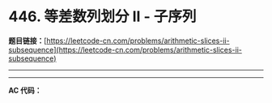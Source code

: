 # 446. 等差数列划分 II - 子序列

**题目链接：**[https://leetcode-cn.com/problems/arithmetic-slices-ii-subsequence](https://leetcode-cn.com/problems/arithmetic-slices-ii-subsequence)

---

<Cards card="leetcode_446_arithmetic-slices-ii-subsequence"></Cards>

---

**AC 代码：**

```java

```